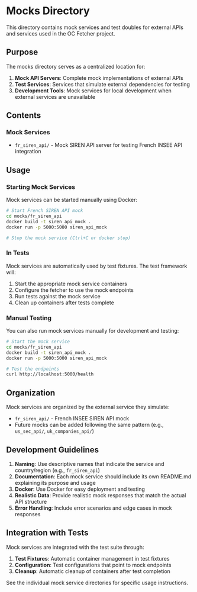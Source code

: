 # Mocks Directory

This directory contains mock services and test doubles for external APIs and services used in the OC Fetcher project.

## Purpose

The mocks directory serves as a centralized location for:

1. **Mock API Servers**: Complete mock implementations of external APIs
2. **Test Services**: Services that simulate external dependencies for testing
3. **Development Tools**: Mock services for local development when external services are unavailable

## Contents

### Mock Services

- `fr_siren_api/` - Mock SIREN API server for testing French INSEE API integration

## Usage

### Starting Mock Services

Mock services can be started manually using Docker:

```bash
# Start French SIREN API mock
cd mocks/fr_siren_api
docker build -t siren_api_mock .
docker run -p 5000:5000 siren_api_mock

# Stop the mock service (Ctrl+C or docker stop)
```

### In Tests

Mock services are automatically used by test fixtures. The test framework will:

1. Start the appropriate mock service containers
2. Configure the fetcher to use the mock endpoints
3. Run tests against the mock service
4. Clean up containers after tests complete

### Manual Testing

You can also run mock services manually for development and testing:

```bash
# Start the mock service
cd mocks/fr_siren_api
docker build -t siren_api_mock .
docker run -p 5000:5000 siren_api_mock

# Test the endpoints
curl http://localhost:5000/health
```

## Organization

Mock services are organized by the external service they simulate:

- `fr_siren_api/` - French INSEE SIREN API mock
- Future mocks can be added following the same pattern (e.g., `us_sec_api/`, `uk_companies_api/`)

## Development Guidelines

1. **Naming**: Use descriptive names that indicate the service and country/region (e.g., `fr_siren_api`)
2. **Documentation**: Each mock service should include its own README.md explaining its purpose and usage
3. **Docker**: Use Docker for easy deployment and testing
4. **Realistic Data**: Provide realistic mock responses that match the actual API structure
5. **Error Handling**: Include error scenarios and edge cases in mock responses

## Integration with Tests

Mock services are integrated with the test suite through:

1. **Test Fixtures**: Automatic container management in test fixtures
2. **Configuration**: Test configurations that point to mock endpoints
3. **Cleanup**: Automatic cleanup of containers after test completion

See the individual mock service directories for specific usage instructions.
